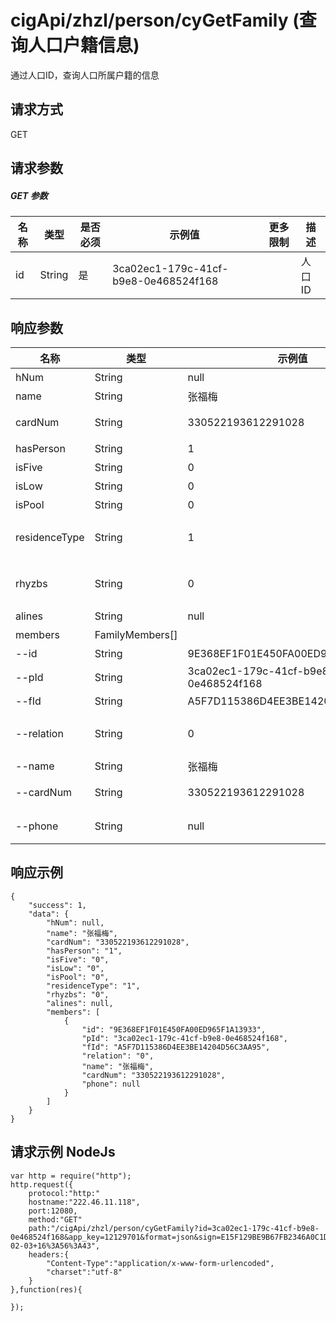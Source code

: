 # cigApi/zhzl/person/cyGetFamily (查询人口户籍信息)

通过人口ID，查询人口所属户籍的信息

## 请求方式

GET

## 请求参数

##### GET 参数

名称|类型|是否必须|示例值|更多限制|描述
--|--|--|--|--|--
id|String|是|3ca02ec1-179c-41cf-b9e8-0e468524f168||人口ID

## 响应参数

名称|类型|示例值|描述
--|--|--|--
hNum|String|null|户号 
name|String|张福梅|户主姓名
cardNum|String|330522193612291028|户主身份证号码 
hasPerson|String|1|是否有户无人
isFive|String|0|是否五保户
isLow|String|0|是否低保户
isPool|String|0|是否贫困户
residenceType|String|1|户口类型 ，域字段：residenceType
rhyzbs|String|0|人户一致标示，域字段：rhyzbs
alines|String|null|家庭称号
members|FamilyMembers[]||户成员列表
--id|String|9E368EF1F01E450FA00ED965F1A13933|户成员ID 
--pId|String|3ca02ec1-179c-41cf-b9e8-0e468524f168|户成员人口ID 
--fId|String|A5F7D115386D4EE3BE14204D56C3AA95|户ID
--relation|String|0|与户主关系，域字段：familyRelatiion
--name|String|张福梅|户成员姓名
--cardNum|String|330522193612291028|户成员身份证号码
--phone|String|null|户成员手机号码

## 响应示例
```
{
    "success": 1, 
    "data": {
        "hNum": null, 
        "name": "张福梅", 
        "cardNum": "330522193612291028", 
        "hasPerson": "1", 
        "isFive": "0", 
        "isLow": "0", 
        "isPool": "0", 
        "residenceType": "1", 
        "rhyzbs": "0", 
        "alines": null, 
        "members": [
            {
                "id": "9E368EF1F01E450FA00ED965F1A13933", 
                "pId": "3ca02ec1-179c-41cf-b9e8-0e468524f168", 
                "fId": "A5F7D115386D4EE3BE14204D56C3AA95", 
                "relation": "0", 
                "name": "张福梅", 
                "cardNum": "330522193612291028", 
                "phone": null
            }
        ]
    }
}
```

## 请求示例 NodeJs
```
var http = require("http");
http.request({
    protocol:"http:"
    hostname:"222.46.11.118",
    port:12080,
    method:"GET"
    path:"/cigApi/zhzl/person/cyGetFamily?id=3ca02ec1-179c-41cf-b9e8-0e468524f168&app_key=12129701&format=json&sign=E15F129BE9B67FB2346A0C1D54D0D589&sign_method=hmac&timestamp=2017-02-03+16%3A56%3A43",
    headers:{
        "Content-Type":"application/x-www-form-urlencoded",
        "charset":"utf-8"
    }
},function(res){

});
```